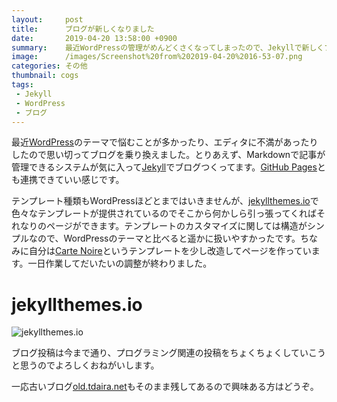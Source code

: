 ```yaml
---
layout:     post
title:      ブログが新しくなりました
date:       2019-04-20 13:58:00 +0900
summary:    最近WordPressの管理がめんどくさくなってしまったので、Jekyllで新しくブログ作りました。
image:      /images/Screenshot%20from%202019-04-20%2016-53-07.png
categories: その他
thumbnail: cogs
tags:
 - Jekyll
 - WordPress
 - ブログ
---
```


<!-- Font Awesome thumbnail (https://fontawesome.com/icons?d=gallery) is used in thumbnail tag. -->
<!-- Sample posts: http://carte-noire.jacobtomlinson.co.uk/ -->
<!-- Sample Markdown: https://github.com/jacobtomlinson/carte-noire/tree/gh-pages/_posts -->

最近[WordPress](https://wordpress.org/)のテーマで悩むことが多かったり、エディタに不満があったりしたので思い切ってブログを乗り換えました。とりあえず、Markdownで記事が管理できるシステムが気に入って[Jekyll](https://jekyllthemes.io/)でブログつくってます。[GitHub Pages](https://pages.github.com/)とも連携できていい感じです。

テンプレート種類もWordPressほどとまではいきませんが、[jekyllthemes.io](https://jekyllthemes.io/)で色々なテンプレートが提供されているのでそこから何かしら引っ張ってくればそれなりのページができます。テンプレートのカスタマイズに関しては構造がシンプルなので、WordPressのテーマと比べると遥かに扱いやすかったです。ちなみに自分は[Carte Noire](https://github.com/jacobtomlinson/carte-noire)というテンプレートを少し改造してページを作っています。一日作業してだいたいの調整が終わりました。

# jekyllthemes.io

![jekyllthemes.io]({{site.baseurl}}/images/Screenshot%20from%202019-04-20%2016-53-07.png)

ブログ投稿は今まで通り、プログラミング関連の投稿をちょくちょくしていこうと思うのでよろしくおねがいします。

一応古いブログ[old.tdaira.net](https://old.tdaira.net/)もそのまま残してあるので興味ある方はどうぞ。

